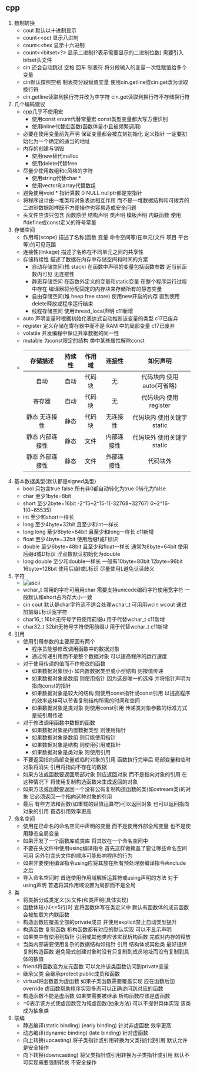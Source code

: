 ## cpp
1. 数制转换
    - cout 默认以十进制显示
    - count<<oct 显示八进制
    - count<<hex 显示十六进制
    - count<<bitset<?> 显示二进制(?表示需要显示的二进制位数) 需要引入bitset头文件
    - cin 还会自动跳过 空格 回车 制表符 将分段输入的变量一次性赋值给多个变量
    - cin默认按照空格 制表符分段赋值变量 使用cin.getline或cin.get改为读取换行符
    - cin.getline读取到换行符并改为空字符 cin.get读取到换行符不存储换行符
2. 几个编码建议
    - cpp几乎不使用宏
        - 使用const enum代替常量宏 const类型变量都大写方便识别
        - 使用inline代替宏函数(函数体量小且被频繁调用)
    - 必要在使用变量前先声明 保证变量都会被立刻初始化 定义指针 一定要初始化为一个确定的适当的地址
    - 内存的创建与销毁 
        - 使用new替代malloc 
        - 使用delete代替free
    - 尽量少使用数组和c风格的字符 
        - 使用string代替char *
        - 使用vector和array代替数组
    - 避免使用void * 指针算数 0 NULL nullptr都是空指针
    - 将程序设计由一堆类和对象表达相互作用 而不是一堆数据结构和可拨弄的二进制数据那样既不方便操作也容易造成安全问题
    - 头文件应该只包含 函数原型 结构声明 类声明 模板声明 内联函数 使用#define或const定义的符号常量
3. 存储空间
   - 作用域(scope) 描述了名称(函数 变量 命令空间等)在单元(文件 项目 平台等)的可见范围
   - 连接性(linkage) 描述了名称在不同单元之间的共享性
   - 存储持续性 描述了数据在内存中存储空间和时间的方案
     - 自动存储空间(栈 stack) 在函数中声明的变量包括函数参数 近当前函数内可见 无连接性
     - 静态存储空间 在函数外定义的变量和static变量 在整个程序运行过程中存在 编译器将分配固定的内存块来存储所有的静态变量
     - 自由存储空间(堆 heep free store) 使用new开启的内存 直到使用delete释放或程序运行结束
     - 线程存储空间 使用thread_local声明 c11新增
   - auto 声明变量时根据初始化表达式自动推断该变量的类型 c17已废弃
   - register 定义存储在寄存器中而不是 RAM 中的局部变量 c17已废弃
   - volatile 并发编程中保证共享数据的同一性
   - mutable 为const限定的结构 类中某些属性解除const
   - |存储描述|持续性|作用域|连接性|      如何声明      |
     |:-:|:-:|:-:|:-:|:-:|
     |自动|自动|代码块|无|代码块内 使用auto(可省略)|
     |寄存器|自动|代码块|无|代码块内 使用register|
     |静态 无连接性|静态|代码块|无连接性|代码块内 使用关键字static|
     |静态 内部连接性|静态|文件|内部连接性|代码块外 使用关键字static|
     |静态 外部连接性|静态|文件|外部连接性|代码块外|
4. 基本数据类型(默认都是signed类型)
   - bool 只包含true false 所有非0都自动转化为true 0转化为false
   - char 至少1byte=8bit
   - short  至少2byte=16bit  -2^15~2^15-1(-32768~32767) 0~2^16-1(0~65535)
   - int  至少和short一样长
   - long  至少4byte=32bit 且至少和int一样长
   - long long  至少8byte=64bit 且至少和long一样长 c11新增
   - float  至少4byte=32bit 使用后缀f或F标识
   - double  至少6byte=48bit 且至少和float一样长 通常为8byte=64bit 使用后缀d或D标识 浮点数默认初始化为double
   - long double 至少和double一样长 一般有10byte=80bit 12byte=96bit 16byte=128bit 使用后缀l或L标识 尽量使用L避免认读歧义
5. 字符
   - ![ascii](ascii.jpg)
   - wchar_t 常用的字符可用用char 需要支持unicode编码字符使用宽字符 一般默认和short占内存大小一致
   - cin cout 默认是char字符流不适合处理wchar_t 可用用wcin wcout 通过加前缀L标识宽字符
   - char16_t 16bit无符号字符使用前缀u 用于代替wchar_t c11新增
   - char32_t 32bit无符号字符使用前缀U 用于代替wchar_t c11新增
6. 引用
   - 使用引用参数的主要原因有两个
      - 程序员能够修改调用函数中的数据对象
      - 通过传递引用而不是整个数据对象 可以提高程序的运行速度
   - 对于使用传递的值而不作修改的函数
      - 如果数据对象很小 如内置数据类型或小型结构 则按值传递
      - 如果数据对象是数组 则使用指针 因为这是唯一的选择 并将指针声明为指向const的指针
      - 如果数据对象是较大的结构 则使用const指针或const引用 以提高程序的效率这样可以节省复制结构所需的时间和空间
      - 如果数据对象是类对象 则使用const引用 传递类对象参数的标准方式是按引用传递
   - 对于修改调用函数中数据的函数
      - 如果数据对象是内置数据类型 则使用指针
      - 如果数据对象是数组 则只能使用指针
      - 如果数据对象是结构 则使用引用或指针
      - 如果数据对象是类对象 则使用引用
   - 不要返回指向局部变量或临时对象的引用 函数执行完毕后 局部变量和临时对象将消失 引用将指向不存在的数据
   - 如果方法或函数要返回局部对象 则应返回对象 而不是指向对象的引用 在这种情况下 将使用复制构造函数来生成返回的对象 
   - 如果方法或函数要返回一个没有公有复制构造函数的类(如ostream类)的对象 它必须返回一个指向这种对象的引用 
   - 最后 有些方法和函数(如重载的赋值运算符)可以返回对象 也可以返回指向对象的引用 首选引用效率更高 
7. 命名空间
   - 使用在已命名的命名空间中声明的变量 而不是使用外部全局变量 也不是使用静态全局变量
   - 如果开发了一个函数库或类库 将其放在一个命名空间中
   - 不要在头文件中使用using编译指令 首先这样做掩盖了要让哪些命名空间可用 另外包含头文件的顺序可能影响程序的行为
   - 如果非要使用编译指令using应将其放在所有预处理器编译指令#include之后
   - 导入命名空间时 首选使用作用域解析运算符或using声明的方法 对于using声明 首选将其作用域设置为局部而不是全局
8. 类
   - 将类拆分成类定义(头文件)和类声明(具体实现)
   - 函数体较小(<=5行)时 宜将函数体写在类定义中 默认有函数体的成员函数会被加载为内联函数
   - 构造函数应覆盖全部的private成员 并使用explicit禁止自动类型提升
   - 构造函数 复制函数 析构函数都有对应的默认实现 可以不显示声明
   - 如果类中有使用到指针 引用或其他类应该实现析构函数 完成对内存的释放
   - 当类内部需要使用复杂的数据结构如指针 引用 结构体或其他类 最好提供复制构造函数 避免隐式创建对象时没有只复制到成员地址而没有复制到具体的数值
   - friend将函数变为友元函数 可以允许该类函数访问到private变量
   - 继承父类 会继承protect public成员和函数
   - virtual将函数置为虚函数 如果子类函数需要覆盖实现 应在函数后加override 虚函数帮助程序实现多态可以正确访问到对应的函数
   - 构造函数不能是虚函数 如果类需要被继承 析构函数应该是虚函数
   - =0表示该方式使虚函数变为纯虚函数(抽象方法) 可以不提供具体实现 该类成为抽象类
9. 联编
   - 静态编译(static binding) (early binding) 针对非虚函数 效率更高
   - 动态编译(dynamic binding) (late binding) 针对虚函数
   - 向上转换(upcasting) 将子类指针或引用转换为父类指针或引用 默认允许 是安全操作
   - 向下转换(downcasting) 将父类指针或引用转换为子类指针或引用 默认不可实现需要强制转换 不安全操作